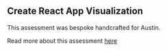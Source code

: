 ## Create React App Visualization

This assessment was bespoke handcrafted for Austin.

Read more about this assessment [here](https://react.eogresources.com)
